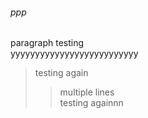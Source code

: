 ###### ppp
paragraph testing <br> yyyyyyyyyyyyyyyyyyyyyyyyyy
>testing again
>>multiple lines <br>
>>testing againnn